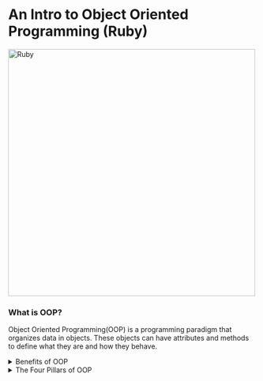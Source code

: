 # An Intro to Object Oriented Programming (Ruby)

<img src="" alt="Ruby" width="500px">

### What is OOP?

Object Oriented Programming(OOP) is a programming paradigm that organizes data in objects.  These objects can have attributes and methods to define what they are and how they behave.

<details>
    <summary>Benefits of OOP</summary>
    <ul>
        <li>Easy to collaborate</li>
        <li>Scalabity of your application</li>
        <li>Makes your code efficient and resuable</li>
    </ul>
</details>

<details>
    <summary>The Four Pillars of OOP</summary>
    <ul>
        <li>Encapsulation</li>
        <li>Abstraction</li>
        <li>Polymorphism</li>
        <li>Inheritance</li>
    </ul>
</details>